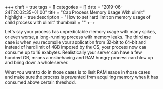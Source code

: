 +++
draft = true
tags = []
categories = []
date = "2019-06-24T20:02:35+01:00"
title = "Cap Process Memory Usage With ulimit"
highlight = true
description = "How to set hard limit on memory usage of child process with ulimit"
thumbnail = ""
+++

Let's say your process has unpredictable memory usage with many spikes, or even worse, a long-running process with memory leaks. The third use case is when you recompile your application from 32-bit to 64-bit and instead of hard limit of 4GB imposed by the OS, your process now can consume up to 16 exabytes. Realistically your server can have a few hundred GB, means a misbehaving and RAM hungry process can blow up and bring down a whole server.

What you want to do in those cases is to limit RAM usage in those cases and make sure the process is prevented from acquiring memory when it has consumed above certain threshold.
